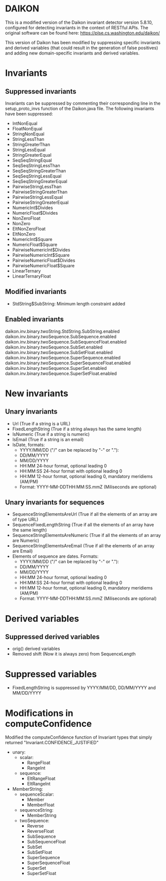 # DAIKON
This is a modified version of the Daikon invariant detector version 5.8.10, configured for detecting invariants
in the context of RESTful APIs. The original software can be found here: https://plse.cs.washington.edu/daikon/

This version of Daikon has been modified by suppressing specific invariants and derived variables (that could result in the generation of
false positives) and adding new domain-specific invariants and derived variables.

# Invariants
## Suppressed invariants
Invariants can be suppressed by commenting their corresponding line in the setup_proto_invs function of the Daikon.java
file. The following invariants have been suppressed:

- IntNonEqual
- FloatNonEqual
- StringNonEqual
- StringLessThan
- StringGreaterThan
- StringLessEqual
- StringGreaterEqual
- SeqSeqStringEqual
- SeqSeqStringLessThan
- SeqSeqStringGreaterThan
- SeqSeqStringLessEqual
- SeqSeqStringGreaterEqual
- PairwiseStringLessThan
- PairwiseStringGreaterThan
- PairwiseStringLessEqual
- PairwiseStringGreaterEqual
- NumericInt$Divides
- NumericFloat$Divides
- NonZeroFloat
- NonZero
- EltNonZeroFloat
- EltNonZero
- NumericInt$Square
- NumericFloat$Square
- PairwiseNumericInt$Divides
- PairwiseNumericInt$Square
- PairwiseNumericFloat$Divides
- PairwiseNumericFloat$Square
- LinearTernary
- LinearTernaryFloat

## Modified invariants
- StdString$SubString: Minimum length constraint added

## Enabled invariants

daikon.inv.binary.twoString.StdString.SubString.enabled
daikon.inv.binary.twoSequence.SubSequence.enabled
daikon.inv.binary.twoSequence.SubSequenceFloat.enabled
daikon.inv.binary.twoSequence.SubSet.enabled
daikon.inv.binary.twoSequence.SubSetFloat.enabled
daikon.inv.binary.twoSequence.SuperSequence.enabled
daikon.inv.binary.twoSequence.SuperSequenceFloat.enabled
daikon.inv.binary.twoSequence.SuperSet.enabled
daikon.inv.binary.twoSequence.SuperSetFloat.enabled

# New invariants
## Unary invariants
- Url (True if a string is a URL)
- FixedLengthString (True if a string always has the same length)
- IsNumeric (True if a string is numeric)
- IsEmail (True if a string is an email)
- IsDate, formats:
	- YYYY/MM/DD ("/" can be replaced by "-" or "."):	
	- DD/MM/YYYY
	- MM/DD/YYYY
	- HH:MM 24-hour format, optional leading 0
	- HH:MM:SS 24-hour format with optional leading 0
	- HH:MM 12-hour format, optional leading 0, mandatory meridiems (AM/PM)
	- Format: YYYY-MM-DDTHH:MM:SS.mmZ (Miliseconds are optional)

## Unary invariants for sequences
- SequenceStringElementsAreUrl (True if all the elements of an array are of type URL)
- SequenceFixedLengthString (True if all the elements of an array have the same length)
- SequenceStringElementsAreNumeric (True if all the elements of an array are Numeric)
- SequenceStringElementsAreEmail (True if all the elements of an array are Email)
- Elements of sequence are dates. Formats:
	- YYYY/MM/DD ("/" can be replaced by "-" or "."):	
	- DD/MM/YYYY
	- MM/DD/YYYY
	- HH:MM 24-hour format, optional leading 0
	- HH:MM:SS 24-hour format with optional leading 0
	- HH:MM 12-hour format, optional leading 0, mandatory meridiems (AM/PM)
	- Format: YYYY-MM-DDTHH:MM:SS.mmZ (Miliseconds are optional)

# Derived variables
## Suppressed derived variables
- orig() derived variables
- Removed shift (Now it is always zero) from SequenceLength

# Suppressed variables
- FixedLengthString is suppressed by YYYY/MM/DD, DD/MM/YYYY and MM/DD/YYYY

# Modifications in computeConfidence
Modified the computeConfidence function of Invariant types that simply returned "Invariant.CONFIDENCE_JUSTIFIED"
- unary:
	- scalar:
		- RangeFloat
		- RangeInt
	- sequence:
		- EltRangeFloat
		- EltRangeInt
- MemberString:
	- sequenceScalar:
		- Member
		- MemberFloat
	- sequenceString:
		- MemberString
	- twoSequence:
		- Reverse
		- ReverseFloat
		- SubSequence
		- SubSequenceFloat
		- SubSet
		- SubSetFloat
		- SuperSequence
		- SuperSequenceFloat
		- SuperSet
		- SuperSetFloat